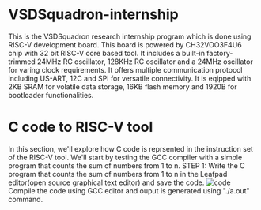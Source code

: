 # VSDSquadron-internship
This is the VSDSquadron research internship program which is done using RISC-V development board. This board is powered by CH32VOO3F4U6 chip with 32 bit RISC-V core based tool. It includes a built-in factory-trimmed 24MHz RC oscillator, 128KHz RC oscillator and a 24MHz oscillator for varing clock requirements. It offers multiple communication protocol including US-ART, 12C and SPI for versatile connectivity. It is eqipped with 2KB SRAM for volatile data storage, 16KB flash memory and 1920B for bootloader functionalities.
# C code to RISC-V tool
In this section, we'll explore how C code is reprsented in the instruction set of the RISC-V tool. We'll start by testing the GCC compiler with a simple program that counts the sum of numbers from 1 to n.
STEP 1:
Write the C program that counts the sum of numbers from 1 to n in the Leafpad editor(open source graphical text editor) and save the code.
![code](https://github.com/Abinaya102/VSDSquadron-internship/assets/173627993/d5af9602-97e7-4516-8395-c12af510e131)
Compile the code using GCC editor and ouput is generated using "./a.out" command.

